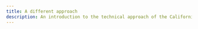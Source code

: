 ```yaml
---
title: A different approach
description: An introduction to the technical approach of the California Design System.
---
```



